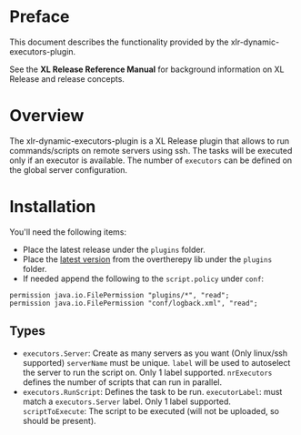 # Preface #

This document describes the functionality provided by the xlr-dynamic-executors-plugin.

See the **XL Release Reference Manual** for background information on XL Release and release concepts.

# Overview #

The xlr-dynamic-executors-plugin is a XL Release plugin that allows to run commands/scripts on remote servers using ssh.
The tasks will be executed only if an executor is available. The number of `executors` can be defined on the global server configuration.

# Installation #

You'll need the following items:

+ Place the latest release under the `plugins` folder.
+ Place the [latest version](https://github.com/xebialabs-community/overthere-pylib/releases) from the overtherepy lib under the `plugins` folder.
+ If needed append the following to the `script.policy` under `conf`:

```
permission java.io.FilePermission "plugins/*", "read";
permission java.io.FilePermission "conf/logback.xml", "read";
```

## Types ##

+ `executors.Server`: Create as many servers as you want (Only linux/ssh supported)
  `serverName` must be unique.
  `label` will be used to autoselect the server to run the script on. Only 1 label supported. 
  `nrExecutors` defines the number of scripts that can run in parallel.
+ `executors.RunScript`: Defines the task to be run.
  `executorLabel`: must match a `executors.Server` label. Only 1 label supported.
  `scriptToExecute`: The script to be executed (will not be uploaded, so should be present).

